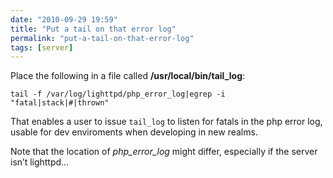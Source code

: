 ```yaml
---
date: "2010-09-29 19:59"
title: "Put a tail on that error log"
permalink: "put-a-tail-on-that-error-log"
tags: [server]
---
```


Place the following in a file called <strong>/usr/local/bin/tail_log</strong>:

<code>tail -f /var/log/lighttpd/php_error_log|egrep -i "fatal|stack|#|thrown"</code>

That enables a user to issue <code>tail_log</code> to listen for fatals in the php error log, usable for dev enviroments when developing in new realms.

Note that the location of <em>php_error_log</em> might differ, especially if the server isn’t lighttpd…
